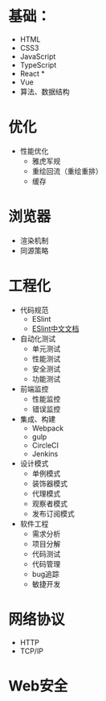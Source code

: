 # 基础：
- HTML
- CSS3
- JavaScript
- TypeScript
- React *
- Vue
- 算法、数据结构

# 优化
- 性能优化
    - 雅虎军规
    - 重绘回流（重绘重排）
    - 缓存

# 浏览器
- 渲染机制
- 同源策略

# 工程化
- 代码规范
    - ESlint
    - [ESlint中文文档](https://eslint.bootcss.com/)
- 自动化测试
    - 单元测试
    - 性能测试
    - 安全测试
    - 功能测试
- 前端监控
    - 性能监控
    - 错误监控
- 集成、构建
    - Webpack
    - gulp
    - CircleCI
    - Jenkins
- 设计模式
    - 单例模式
    - 装饰器模式
    - 代理模式
    - 观察者模式
    - 发布订阅模式
- 软件工程
    - 需求分析
    - 项目分解
    - 代码测试
    - 代码管理
    - bug追踪
    - 敏捷开发

# 网络协议
- HTTP
- TCP/IP

# Web安全
